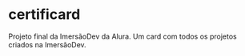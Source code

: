 # certificard
Projeto final da ImersãoDev da  Alura. Um card com todos os projetos criados na ImersãoDev.
